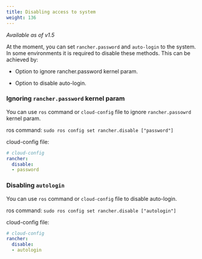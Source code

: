 ```yaml
---
title: Disabling access to system
weight: 136
---
```

_Available as of v1.5_

At the moment, you can set `rancher.password` and `auto-login` to the system.
In some environments it is required to disable these methods.
This can be achieved by:

- Option to ignore rancher.password kernel param.

- Option to disable auto-login.

### Ignoring `rancher.password` kernel param

You can use `ros` command or `cloud-config` file to ignore `rancher.passowrd` kernel param. 

ros command: `sudo ros config set rancher.disable ["password"]`

cloud-config file:

```yaml
# cloud-config
rancher:
  disable:
  - password
```

### Disabling `autologin`

You can use `ros` command or `cloud-config` file to disable auto-login.

ros command: `sudo ros config set rancher.disable ["autologin"]`

cloud-config file:

```yaml
# cloud-config
rancher:
  disable:
  - autologin
```
